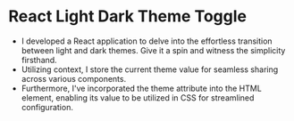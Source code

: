 # React Light Dark Theme Toggle

- I developed a React application to delve into the effortless transition between light and dark themes. Give it a spin and witness the simplicity firsthand.
- Utilizing context, I store the current theme value for seamless sharing across various components.
- Furthermore, I've incorporated the theme attribute into the HTML element, enabling its value to be utilized in CSS for streamlined configuration.
